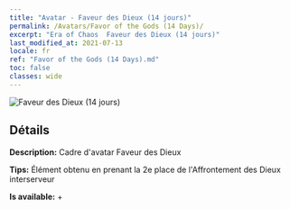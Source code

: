 ```yaml
---
title: "Avatar - Faveur des Dieux (14 jours)"
permalink: /Avatars/Favor of the Gods (14 Days)/
excerpt: "Era of Chaos  Faveur des Dieux (14 jours)"
last_modified_at: 2021-07-13
locale: fr
ref: "Favor of the Gods (14 Days).md"
toc: false
classes: wide
---
```

 ![Faveur des Dieux (14 jours)](/images/a/avatarFrame_62.png)

## Détails

 **Description:** Cadre d'avatar Faveur des Dieux 

 **Tips:** Élément obtenu en prenant la 2e place de l'Affrontement des Dieux interserveur 

 **Is available:**  + 

